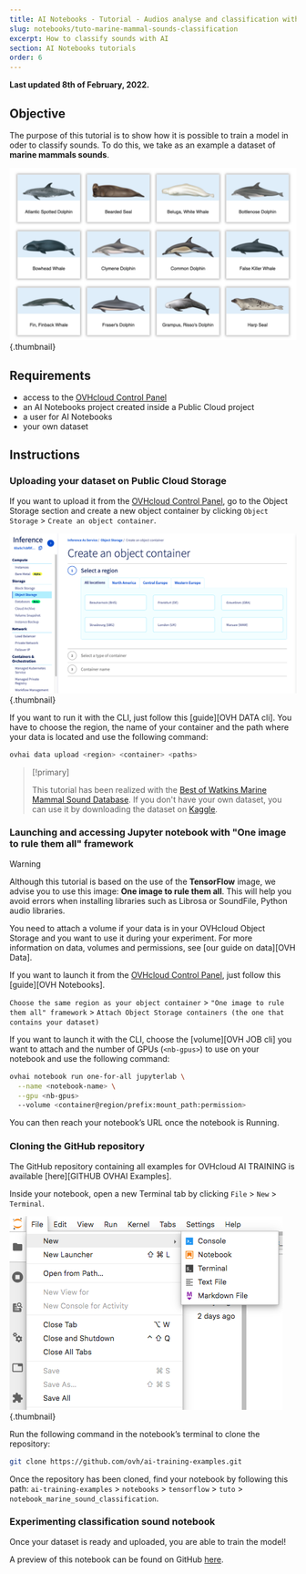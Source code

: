 ```yaml
---
title: AI Notebooks - Tutorial - Audios analyse and classification with AI
slug: notebooks/tuto-marine-mammal-sounds-classification
excerpt: How to classify sounds with AI
section: AI Notebooks tutorials
order: 6
---
```


**Last updated 8th of February, 2022.**


## Objective

The purpose of this tutorial is to show how it is possible to train a model in oder to classify sounds. To do this, we take as an example a dataset of **marine mammals sounds**.

![image](images/marine-mammals-categories.png){.thumbnail}

## Requirements

* access to the [OVHcloud Control Panel](https://www.ovh.com/auth/?action=gotomanager)
* an AI Notebooks project created inside a Public Cloud project
* a user for AI Notebooks
* your own dataset

## Instructions

### Uploading your dataset on Public Cloud Storage

If you want to upload it from the [OVHcloud Control Panel](https://www.ovh.com/auth/?action=gotomanager), go to the Object Storage section and create a new object container by clicking `Object Storage` > `Create an object container`.

![image](images/new-object-container.png){.thumbnail}

If you want to run it with the CLI, just follow this [guide][OVH DATA cli]. You have to choose the region, the name of your container and the path where your data is located and use the following command:

```bash
ovhai data upload <region> <container> <paths>
```

>[!primary]
>
> This tutorial has been realized with the [Best of Watkins Marine Mammal Sound Database](https://cis.whoi.edu/science/B/whalesounds/index.cfm). If you don't have your own dataset, you can use it by downloading the dataset on [Kaggle](https://www.kaggle.com/shreyj1729/best-of-watkins-marine-mammal-sound-database/version/3).
>

### Launching and accessing Jupyter notebook with "One image to rule them all" framework

>[!warning]
>
> Although this tutorial is based on the use of the **TensorFlow** image, we advise you to use this image: **One image to rule them all**. This will help you avoid errors when installing libraries such as Librosa or SoundFile, Python audio libraries.
>

You need to attach a volume if your data is in your OVHcloud Object Storage and you want to use it during your experiment. For more information on data, volumes and permissions, see [our guide on data][OVH Data].

If you want to launch it from the [OVHcloud Control Panel](https://www.ovh.com/auth/?action=gotomanager), just follow this [guide][OVH Notebooks].

`Choose the same region as your object container` > `"One image to rule them all" framework` > `Attach Object Storage containers (the one that contains your dataset)`

If you want to launch it with the CLI, choose the [volume][OVH JOB cli] you want to attach and the number of GPUs (`<nb-gpus>`) to use on your notebook and use the following command:

```bash
ovhai notebook run one-for-all jupyterlab \
  --name <notebook-name> \
  --gpu <nb-gpus>
  --volume <container@region/prefix:mount_path:permission>
```

You can then reach your notebook’s URL once the notebook is Running.

### Cloning the GitHub repository

The GitHub repository containing all examples for OVHcloud AI TRAINING is available [here][GITHUB OVHAI Examples].

Inside your notebook, open a new Terminal tab by clicking `File` > `New` > `Terminal`.

![image](images/new-terminal.png){.thumbnail}

Run the following command in the notebook’s terminal to clone the repository:

```bash
git clone https://github.com/ovh/ai-training-examples.git
```

Once the repository has been cloned, find your notebook by following this path: `ai-training-examples` > `notebooks` > `tensorflow` > `tuto` > `notebook_marine_sound_classification`.

### Experimenting classification sound notebook

Once your dataset is ready and uploaded, you are able to train the model!

A preview of this notebook can be found on GitHub [here](https://github.com/ovh/ai-training-examples/blob/main/notebooks/tensorflow/tuto/notebook-marine-sound-classification.ipynb).
